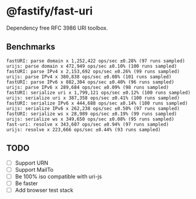 # @fastify/fast-uri

Dependency free RFC 3986 URI toolbox.

## Benchmarks

```
fastURI: parse domain x 1,252,422 ops/sec ±0.28% (97 runs sampled)
urijs: parse domain x 472,949 ops/sec ±0.10% (100 runs sampled)
fastURI: parse IPv4 x 2,153,692 ops/sec ±0.26% (99 runs sampled)
urijs: parse IPv4 x 380,838 ops/sec ±0.08% (101 runs sampled)
fastURI: parse IPv6 x 882,304 ops/sec ±0.40% (96 runs sampled)
urijs: parse IPv6 x 289,684 ops/sec ±0.09% (98 runs sampled)
fastURI: serialize uri x 1,799,121 ops/sec ±0.12% (100 runs sampled)
urijs: serialize uri x 387,358 ops/sec ±0.41% (100 runs sampled)
fastURI: serialize IPv6 x 444,688 ops/sec ±0.14% (100 runs sampled)
urijs: serialize IPv6 x 262,238 ops/sec ±0.50% (97 runs sampled)
fastURI: serialize ws x 28,989 ops/sec ±0.19% (99 runs sampled)
urijs: serialize ws x 349,650 ops/sec ±0.08% (95 runs sampled)
fast-uri: resolve x 343,607 ops/sec ±0.94% (97 runs sampled)
urijs: resolve x 223,666 ops/sec ±0.44% (93 runs sampled)
```

## TODO

- [ ] Support URN
- [ ] Support MailTo
- [ ] Be 100% iso compatible with uri-js
- [ ] Be faster
- [ ] Add browser test stack